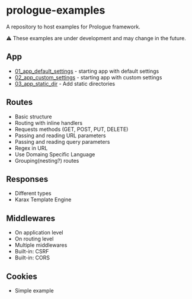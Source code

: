 # prologue-examples
A repository to host examples for Prologue framework.

⚠️ These examples are under development and may change in the future.

## App
- [01_app_default_settings](https://github.com/planety/prologue-examples/tree/master/01_app_default_settings) - starting app with default settings
- [02_app_custom_settings](https://github.com/planety/prologue-examples/tree/master/02_app_custom_settings) - starting app with custom settings
- [03_app_static_dir](https://github.com/planety/prologue-examples/tree/master/03_app_static_dir) - Add static directories

## Routes
- Basic structure
- Routing with inline handlers
- Requests methods (GET, POST, PUT, DELETE)
- Passing and reading URL parameters
- Passing and reading query parameters
- Regex in URL
- Use Domaing Specific Language
- Grouping(nesting?) routes

## Responses
- Different types
- Karax Template Engine

## Middlewares
- On application level
- On routing level
- Multiple middlewares
- Built-in: CSRF
- Built-in: CORS

## Cookies
- Simple example